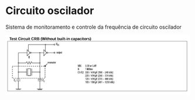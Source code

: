 # Circuito oscilador
Sistema de monitoramento e controle da frequência de circuito oscilador

![Descrição do Circuito Oscilador](circuito%20oscilador/oscilador_circuito_datasheet.PNG)
